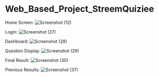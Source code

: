 # Web_Based_Project_StreemQuiziee

Home Screen:
![Screenshot (12)](https://user-images.githubusercontent.com/109717361/200183970-da1a8db5-8e56-4472-9c49-4bdd47314bac.png)

Login:
![Screenshot (27)](https://user-images.githubusercontent.com/109717361/200184006-de47f6b9-789a-43bd-8890-9c2684e0843f.png)

Dashboard:
![Screenshot (28)](https://user-images.githubusercontent.com/109717361/200184021-240a3342-0352-437f-bead-dddee89966a6.png)

Question Display:
![Screenshot (29)](https://user-images.githubusercontent.com/109717361/200184040-cb9253f3-e43d-432a-bdae-923cbde6e644.png)

Final Result:
![Screenshot (30)](https://user-images.githubusercontent.com/109717361/200184060-4dc97cb3-e169-4ca6-91a3-24012f00cb41.png)

Previous Results:
![Screenshot (37)](https://user-images.githubusercontent.com/109717361/200184217-35db2178-e868-4710-ba80-5c9221b6cbd8.png)


